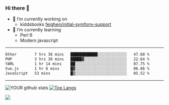 ### Hi there 👋

- 🔭 I’m currently working on
  - kiddsbooks [feighen/initial-symfony-support](https://github.com/noondaysun/kiddsbooks.com/tree/feighen/initial-symfony-support)
- 🌱 I’m currently learning
  - Perl 6
  - Modern javascript

---
<!--START_SECTION:waka-->

```txt
Other        7 hrs 38 mins   ████████████░░░░░░░░░░░░░   47.60 %
PHP          3 hrs 38 mins   █████▓░░░░░░░░░░░░░░░░░░░   22.64 %
YAML         1 hr 14 mins    ██░░░░░░░░░░░░░░░░░░░░░░░   07.75 %
Vue.js       1 hr 6 mins     █▓░░░░░░░░░░░░░░░░░░░░░░░   06.86 %
JavaScript   53 mins         █▒░░░░░░░░░░░░░░░░░░░░░░░   05.52 %
```

<!--END_SECTION:waka-->
---
![YOUR github stats](https://github-readme-stats.vercel.app/api?username=noondaysun&show_icons=true&theme=onedark) [![Top Langs](https://github-readme-stats.vercel.app/api/top-langs/?username=noondaysun&layout=compact&theme=onedark)](https://github.com/anuraghazra/github-readme-stats)

[<img src="https://img.shields.io/badge/linkedin-%230077B5.svg?&style=for-the-badge&logo=linkedin&logoColor=white" />](https://www.linkedin.com/in/feighen-oosterbroek-9630a514a/)

<!--
**noondaysun/noondaysun** is a ✨ _special_ ✨ repository because its `README.md` (this file) appears on your GitHub profile.

Here are some ideas to get you started:

- 🔭 I’m currently working on ...
- 🌱 I’m currently learning ...
- 👯 I’m looking to collaborate on ...
- 🤔 I’m looking for help with ...
- 💬 Ask me about ...
- 📫 How to reach me: ...
- 😄 Pronouns: ...
- ⚡ Fun fact: ...
-->
